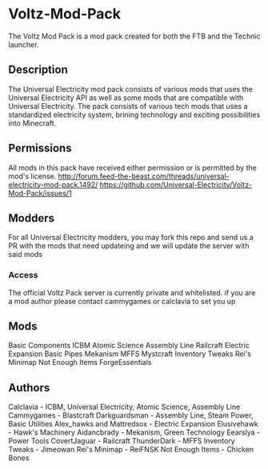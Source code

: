 Voltz-Mod-Pack
==============

The Voltz Mod Pack is a mod pack created for both the FTB and the Technic launcher.

## Description
The Universal Electricity mod pack consists of various mods that uses the Universal Electricity API as well as some mods that are compatible with Universal Electricity. The pack consists of various tech mods that uses a standardized electricity system, brining technology and exciting possibilities into Minecraft.

## Permissions
All mods in this pack have received either permission or is permitted by the mod's license.
http://forum.feed-the-beast.com/threads/universal-electricity-mod-pack.1492/
https://github.com/Universal-Electricity/Voltz-Mod-Pack/issues/1

## Modders
For all Universal Electricity modders, you may fork this repo and send us a PR with the mods that need updateing and we will update the server with said mods

### Access
The official Voltz Pack server is currently private and whitelisted. if you are a mod author please contact cammygames or calclavia to set you up

## Mods
Basic Components
ICBM
Atomic Science
Assembly Line
Railcraft
Electric Expansion
Basic Pipes
Mekanism
MFFS
Mystcraft
Inventory Tweaks
Rei's Minimap
Not Enough Items
ForgeEssentials

## Authors
Calclavia - ICBM, Universal Electricity, Atomic Science, Assembly Line
Cammygames - Blastcraft
Darkguardsman - Assembly Line, Steam Power, Basic Utilities
Alex_hawks and Mattredsox - Electric Expansion
Elusivehawk - Hawk's Machinery
Aidancbrady - Mekanism, Green Technology
Eearslya - Power Tools
CovertJaguar - Railcraft
ThunderDark - MFFS
Inventory Tweaks - Jimeowan
Rei's Minimap - ReiFNSK
Not Enough Items - Chicken Bones